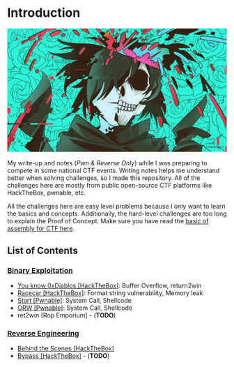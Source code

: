 # Introduction
![alt](/img/background2.jpg)

My write-up and notes (*Pwn & Reverse Only*) while I was preparing to compete in some national CTF events. Writing notes helps me understand better when solving challenges, so I made this repository. All of the challenges here are mostly from public open-source CTF platforms like HackTheBox, pwnable, etc.

All the challenges here are easy level problems because I only want to learn the basics and concepts. Additionally, the hard-level challenges are too long to explain the Proof of Concept. Make sure you have read the [basic of assembly for CTF here](https://github.com/W-zrd/Learn-Low-Level-Assembly).


## List of Contents
### [**Binary Exploitation**](/binary-exploitation/README.md)
- [You know 0xDiablos [HackTheBox]](/binary-exploitation/README.md#you-know-0xdiablos): Buffer Overflow, return2win
- [Racecar [HackTheBox]](/binary-exploitation/README.md#racecar): Format string vulnerability, Memory leak
- [Start [Pwnable]](/binary-exploitation/README.md#start): System Call, Shellcode
- [ORW [Pwnable]](/binary-exploitation/README.md#orw): System Call, Shellcode
- ret2win [Rop Emporium] - (**TODO**)

### [**Reverse Engineering**](/reverse-engineering/README.md)
- [Behind the Scenes [HackTheBox]](/reverse-engineering/README.md#behind-the-scenes)
- [Bypass [HackTheBox]](/reverse-engineering/) - (**TODO**)